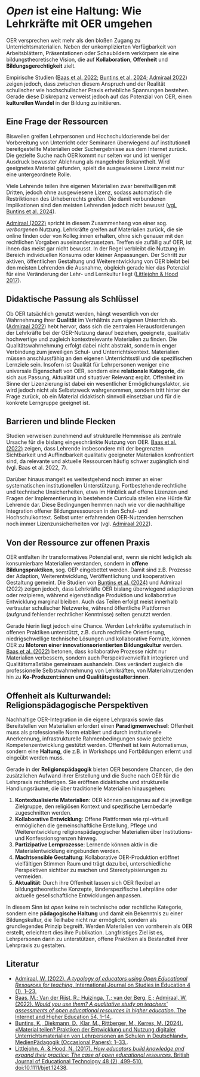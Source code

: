 # *Open* ist eine Haltung: Wie Lehrkräfte mit OER umgehen  

OER versprechen weit mehr als den bloßen Zugang zu Unterrichtsmaterialien. Neben der unkomplizierten Verfügbarkeit von Arbeitsblättern, Präsentationen oder Schaubildern verkörpern sie eine bildungstheoretische Vision, die auf **Kollaboration**, **Offenheit** und **Bildungsgerechtigkeit** zielt.  

Empirische Studien ([Baas et al. 2022](https://www.sciencedirect.com/science/article/pii/S1096751622000136?via%3Dihub); [Buntins et al. 2024](https://doi.org/10.21240/mpaed/00/2024.01.10.X); [Admiraal 2022](https://www.researchgate.net/publication/350954901_A_Typology_of_Educators_Using_Open_Educational_Resources_for_Teaching)) zeigen jedoch, dass zwischen diesem Anspruch und der Realität schulischer wie hochschulischer Praxis erhebliche Spannungen bestehen. Gerade diese Diskrepanz verweist jedoch auf das Potenzial von OER, einen **kulturellen Wandel** in der Bildung zu initiieren.  

## Eine Frage der Ressourcen  

Bisweilen greifen Lehrpersonen und Hochschuldozierende bei der Vorbereitung von Unterricht oder Seminaren überwiegend auf institutionell bereitgestellte Materialien oder Suchergebnisse aus dem Internet zurück. 
Die gezielte Suche nach OER kommt nur selten vor und ist weniger Ausdruck bewusster Ablehnung als mangelnder Bekanntheit. Wird geeignetes Material gefunden, spielt die ausgewiesene Lizenz meist nur eine untergeordnete Rolle. 

Viele Lehrende teilen ihre eigenen Materialien zwar bereitwilligen mit Dritten, jedoch ohne ausgewiesene Lizenz, sodass automatisch die Restriktionen des Urheberrechts greifen. Die damit verbundenen Implikationen sind den meisten Lehrenden jedoch nicht bewusst ([vgl. Buntins et al. 2024](https://doi.org/10.21240/mpaed/00/2024.01.10.X)).  

[Admiraal (2022)](https://www.researchgate.net/publication/350954901_A_Typology_of_Educators_Using_Open_Educational_Resources_for_Teaching) spricht in diesem Zusammenhang von einer sog. *verborgenen* Nutzung. Lehrkräfte greifen auf Materialien zurück, die sie online finden oder von Kolleg:innen erhalten, ohne sich genauer mit den rechtlichen Vorgaben auseinanderzusetzen. 
Treffen sie zufällig auf OER, ist ihnen das meist gar nicht bewusst. In der Regel verbleibt die Nutzung im Bereich individuellen Konsums oder kleiner Anpassungen. Der Schritt zur aktiven, öffentlichen Gestaltung und Weiterentwicklung von OER bleibt bei den meisten Lehrenden die Ausnahme, obgleich gerade hier das Potenzial für eine Veränderung der Lehr- und Lernkultur liegt ([Littlejohn & Hood 2017](https://doi.org/10.1016/j.compedu.2017.02.009)).  

## Didaktische Passung als Schlüssel

Ob OER tatsächlich genutzt werden, hängt wesentlich von der Wahrnehmung ihrer **Qualität** im Verhältnis zum eigenen Unterrich ab. ([Admiraal 2022](https://www.researchgate.net/publication/350954901_A_Typology_of_Educators_Using_Open_Educational_Resources_for_Teaching)) hebt hervor, dass sich die zentralen Herausforderungen der Lehrkräfte bei der OER-Nutzung darauf beziehen, geeignete, qualitativ hochwertige und zugleich kontextrelevante Materialien zu finden. 
Die Qualitätswahrnehmung erfolgt dabei nicht abstrakt, sondern in enger Verbindung zum jeweiligen Schul- und Unterrichtskontext.
 Materialien müssen anschlussfähig an den eigenen Unterrichtsstil und die spezifischen Lernziele sein. Insofern ist Qualität für Lehrpersonen weniger eine universale Eigenschaft von OER, sondern eine **relationale Kategorie**, die sich aus Passung, Aktualität und situativer Relevanz ergibt. Offenheit im Sinne der Lizenzierung ist dabei ein wesentlicher Ermöglichungsfaktor, sie wird jedoch nicht als Selbstzweck wahrgenommen, sondern tritt hinter der Frage zurück, ob ein Material didaktisch sinnvoll einsetzbar und für die konkrete Lerngruppe geeignet ist.
 

## Barrieren und blinde Flecken  

Studien verweisen zunehmend auf strukturelle Hemmnisse als zentrale Ursache für die bislang eingeschränkte Nutzung von OER. [Baas et al. (2022)](https://www.sciencedirect.com/science/article/pii/S1096751622000136?via%3Dihub) zeigen, dass Lehrende insbesondere mit der begrenzten Sichtbarkeit und Auffindbarkeit qualitativ geeigneter Materialien konfrontiert sind, da relevante und aktuelle Ressourcen häufig schwer zugänglich sind (vgl. Baas et al. 2022, 7). 

Darüber hinaus mangelt es weitestgehend noch immer an einer systematischen institutionellen Unterstützung. Fortbestehende rechtliche und technische Unsicherheiten, etwa im Hinblick auf offene Lizenzen und Fragen der Implementierung in bestehende Curricula stellen eine Hürde für Lehrende dar. Diese Bedingungen hemmen nach wie vor die nachhaltige Integration offener Bildungsressourcen in den Schul- und Hochschulkontext. Selbst unter erfahrenden OER-Nutzenden herrschen noch immer Lizenzunsicherheiten vor (vgl. [Admiraal 2022](https://www.sciencedirect.com/science/article/pii/S1096751622000136?via%3Dihub)).  

## Von der Ressource zur offenen Praxis  

OER entfalten ihr transformatives Potenzial erst, wenn sie nicht lediglich als konsumierbare Materialien verstanden, sondern in **offene Bildungspraktiken**, sog. OEP eingebettet werden. Damit sind z.B. Prozesse der Adaption, Weiterentwicklung, Veröffentlichung und kooperativen Gestaltung gemeint. Die Studien von [Buntins et al. (2024)](https://doi.org/10.21240/mpaed/00/2024.01.10.X) und Admiraal (2022) zeigen jedoch, dass Lehrkräfte OER bislang überwiegend adaptieren oder rezipieren, während eigenständige Produktion und kollaborative Entwicklung marginal bleiben. 
Auch das Teilen erfolgt meist innerhalb vertrauter schulischer Netzwerke, während öffentliche Plattformen (aufgrund fehlender rechtlicher Kenntnisse) selten genutzt werden.  

Gerade hierin liegt jedoch eine Chance. Werden Lehrkräfte systematisch in offenen Praktiken unterstützt, z.B. durch rechtliche Orientierung, niedrigschwellige technische Lösungen und kollaborative Formate, können OER zu **Motoren einer innovationsorientierten Bildungskultur** werden. 
[Baas et al. (2022)](https://www.sciencedirect.com/science/article/pii/S1096751622000136?via%3Dihub) betonen, dass kollaborative Prozesse nicht nur Materialien verbessern, sondern auch Perspektivenvielfalt integrieren und Qualitätsmaßstäbe gemeinsam aushandeln. Dies verändert zugleich die professionelle Selbstwahrnehmung von Lehrkräften, von Materialnutzenden hin zu **Ko-Produzent:innen und Qualitätsgestalter:innen**.

## Offenheit als Kulturwandel: Religionspädagogische Perspektiven  

Nachhaltige OER-Integration in die eigene Lehrpraxis sowie das Bereitstellen von Materialien erfordert einen **Paradigmenwechsel**: Offenheit muss als professionelle Norm etabliert und durch institutionelle Anerkennung, infrastrukturelle Rahmenbedingungen sowie gezielte Kompetenzentwicklung gestützt werden. Offenheit ist kein Automatismus, sondern eine **Haltung**, die z.B. in Workshops und Fortbildungen erlernt und eingeübt werden muss.  

Gerade in der **Religionspädagogik** bieten OER besondere Chancen, die den zusätzlichen Aufwand ihrer Erstellung und die Suche nach OER für die Lehrpraxis rechtfertigen. Sie eröffnen didaktische und strukturelle Handlungsräume, die über traditionelle Materialien hinausgehen:

1. **Kontextualisierte Materialien**: OER können passgenau auf die jeweilige Zielgruppe, den religiösen Kontext und spezifische Lernbedarfe zugeschnitten werden.
2. **Kollaborative Entwicklung**: Offene Plattformen wie rpi-virtuell ermöglichen die gemeinschaftliche Erstellung, Pflege und Weiterentwicklung religionspädagogischer Materialien über Institutions- und Konfessionsgrenzen hinweg.
3. **Partizipative Lernprozesse**: Lernende können aktiv in die Materialentwicklung eingebunden werden.
4. **Machtsensible Gestaltung**: Kollaborative OER-Produktion eröffnet vielfältigen Stimmen Raum und trägt dazu bei, unterschiedliche Perspektiven sichtbar zu machen und Stereotypisierungen zu vermeiden.
5. **Aktualität**: Durch ihre Offenheit lassen sich OER flexibel an bildungstheoretische Konzepte, länderspezifische Lehrpläne oder aktuelle gesellschaftliche Entwicklungen anpassen.

In diesem Sinn ist *open* keine rein technische oder rechtliche Kategorie, sondern eine **pädagogische Haltung** und damit ein Bekenntnis zu einer Bildungskultur, die Teilhabe nicht nur ermöglicht, sondern als grundlegendes Prinzip begreift. 
Werden Materialien von vornherein als OER erstellt, erleichtert dies ihre Publikation. Langfristiges Ziel ist es, Lehrpersonen darin zu unterstützen, offene Praktiken als Bestandteil ihrer Lehrpraxis zu gestalten.

## Literatur  

* [Admiraal, W. (2022). *A typology of educators using Open Educational Resources for teaching*. International Journal on Studies in Education 4 (1), 1–23.](https://www.researchgate.net/publication/350954901_A_Typology_of_Educators_Using_Open_Educational_Resources_for_Teaching)
* [Baas, M.; Van der Rijst, R.; Huizinga, T.; van der Berg, E.; Admiraal, W. (2022). *Would you use them? A qualitative study on teachers' assessments of open educational resources in higher education*. The Internet and Higher Education 54, 1–14.](https://www.sciencedirect.com/science/article/pii/S1096751622000136?via%3Dihub). 
* [Buntins, K., Diekmann, D., Klar, M., Rittberger, M., Kerres, M. (2024). «Material teilen? Praktiken der Entwicklung und Nutzung digitaler Unterrichtsmaterialien von Lehrpersonen an Schulen in Deutschland». MedienPädagogik (Occasional Papers): 1–33.](https://doi.org/10.21240/mpaed/00/2024.01.10.X).
* [Littlejohn, A. & Hood, N. (2017). *How educators build knowledge and expand their practice: The case of open educational resources*. British Journal of Educational Technology 48 (2), 499–510. doi:10.1111/bjet.12438](https://doi.org/10.1111/bjet.12438).

 
